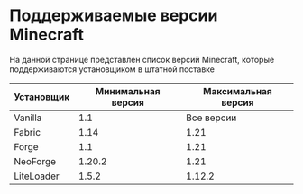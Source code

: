 # Поддерживаемые версии Minecraft

На данной странице представлен список версий Minecraft, которые поддерживаются установщиком в штатной поставке

| Установщик | Минимальная версия | Максимальная версия |
|------------|--------------------|---------------------|
| Vanilla    | 1.1                | Все версии          |
| Fabric     | 1.14               | 1.21                |
| Forge      | 1.1                | 1.21                |
| NeoForge   | 1.20.2             | 1.21                |
| LiteLoader | 1.5.2              | 1.12.2              |
